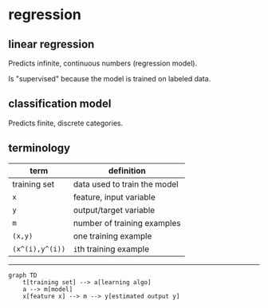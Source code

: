 # regression

## linear regression

Predicts infinite, continuous numbers (regression model).

Is "supervised" because the model is trained on labeled data.

## classification model

Predicts finite, discrete categories.

## terminology

term | definition
--- | ---
training set | data used to train the model
`x` | feature, input variable
`y` | output/target variable
`m` | number of training examples
`(x,y)` | one training example
`(x^(i),y^(i))` | `i`th training example

---

```mermaid
graph TD
    t[training set] --> a[learning algo]
    a --> m[model]
    x[feature x] --> m --> y[estimated output y]
```

